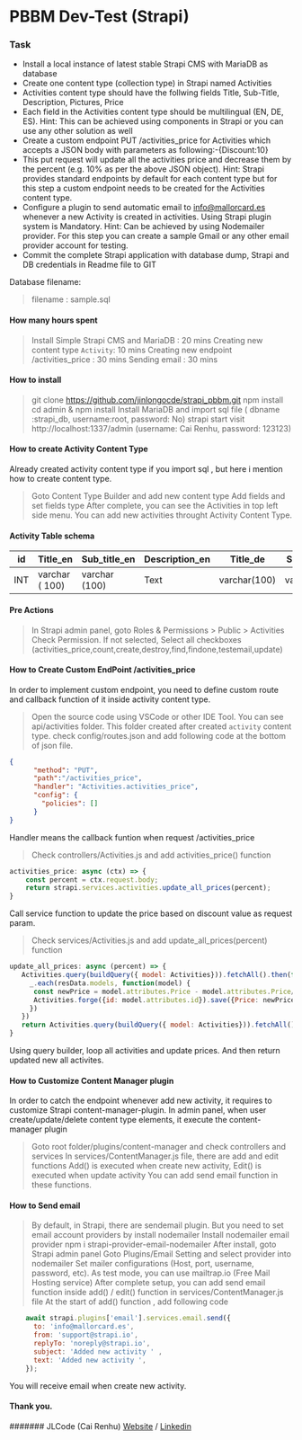 # PBBM Dev-Test (Strapi)

### Task
* Install a local instance of latest stable Strapi CMS with MariaDB as database
* Create one content type (collection type) in Strapi named Activities 
* Activities content type should have the follwing fields Title, Sub-Title, Description, Pictures, Price  
* Each field in the Activities content type should be multilingual (EN, DE, ES). Hint: This can be achieved using components in Strapi or you can use any other solution as well
* Create a custom endpoint PUT /activities_price for Activities which accepts a JSON body with parameters as following:-{Discount:10}
* This put request will update all the activities price and decrease them by the percent (e.g. 10% as per the above JSON object). Hint: Strapi provides standard endpoints by default for each content type but for this step a custom endpoint needs to be created for the Activities content type.
* Configure a plugin to send automatic email to info@mallorcard.es whenever a new Activity is created in activities. Using Strapi plugin system is Mandatory. Hint: Can be achieved by using Nodemailer provider. For this step you can create a sample Gmail or any other email provider account for testing. 
* Commit the complete Strapi application with database dump, Strapi and DB credentials in Readme file to GIT 

Database filename:
> filename : sample.sql

#### How many hours spent 
> Install Simple Strapi CMS and MariaDB : 20 mins
> Creating new content type `Activity`: 10 mins
> Creating new endpoint /activities_price : 30 mins
> Sending email : 30 mins


#### How to install
> git clone https://github.com/jinlongocde/strapi_pbbm.git
> npm install 
> cd admin & npm install
> Install MariaDB and import sql file ( dbname :strapi_db, username:root, password: No)
> strapi start
> visit http://localhost:1337/admin  (username: Cai Renhu, password: 123123)


#### How to create Activity Content Type
Already created activity content type if you import sql , but here i mention how to create content type.
> Goto Content Type Builder and add new content type
> Add fields and set fields type
> After complete, you can see the Activities in top left side menu.
> You can add new activities throught Activity Content Type.

#### Activity Table schema
id | Title_en | Sub_title_en | Description_en | Title_de | Sub_title_de | Description_de | Title_es | Sub_title_es | Description_es |Price
------------- |------------- | ------------- |-------------|------------- |-------------| ------------- | ------------- |------------- | -------------|---------
INT | varchar ( 100) | varchar (100) | Text | varchar(100) | varchar(100) | Text | varchar(100) | varchar (100) | Text| Decimal(10, 2)

#### Pre Actions
> In Strapi admin panel, goto Roles & Permissions > Public > Activities
> Check Permission.  If not selected, Select all checkboxes  (activities_price,count,create,destroy,find,findone,testemail,update)

#### How to Create Custom EndPoint  /activities_price
In order to implement custom endpoint, you need to define custom route and callback function of it inside activity content type.
> Open the source code using VSCode or other IDE Tool.
> You can see api/activities folder. This folder created after created `activity` content type.
> check config/routes.json and add following code at the bottom of json file.
````` json
{
      "method": "PUT",
      "path":"/activities_price",
      "handler": "Activities.activities_price",
      "config": {
        "policies": []
      }
}
`````
Handler means the callback funtion when request /activities_price
> Check controllers/Activities.js and add activities_price() function
``````` javascript
activities_price: async (ctx) => {
    const percent = ctx.request.body;
    return strapi.services.activities.update_all_prices(percent);
}
```````
Call service function to update the price based on discount value as request param.
> Check services/Activities.js and add update_all_prices(percent) function
``````` javascript
update_all_prices: async (percent) => {
   Activities.query(buildQuery({ model: Activities})).fetchAll().then(function( resData) {
     _.each(resData.models, function(model) {      
      const newPrice = model.attributes.Price - model.attributes.Price/100 * percent.Discount;
      Activities.forge({id: model.attributes.id}).save({Price: newPrice});
     })
   })
   return Activities.query(buildQuery({ model: Activities})).fetchAll();
}
```````
Using query builder, loop all activities and update prices. And then return updated new all activites.

#### How to Customize Content Manager plugin
In order to catch the endpoint whenever add new activity, it requires to customize Strapi content-manager-plugin.
In admin panel, when user create/update/delete content type elements, it execute the content-manager plugin
> Goto root folder/plugins/content-manager and check controllers and services
> In services/ContentManager.js file, there are add and edit functions 
Add() is executed when create new activity, Edit() is executed when update activity 
You can add send email function in these functions.

#### How to Send email 
> By default, in Strapi, there are sendemail plugin. But you need to set email account providers by install nodemailer
> Install nodemailer email provider 
> npm i strapi-provider-email-nodemailer
> After install, goto Strapi admin panel
> Goto Plugins/Email Setting  and select provider into nodemailer
> Set mailer configurations (Host, port, username, password, etc). As test mode, you can use mailtrap.io (Free Mail Hosting service)
> After complete setup, you can add  send email function inside add() / edit() function in services/ContentManager.js file
At the start of add() function , add following code
````` javascript
    await strapi.plugins['email'].services.email.send({
      to: 'info@mallorcard.es',
      from: 'support@strapi.io',
      replyTo: 'noreply@strapi.io',
      subject: 'Added new activity ' ,
      text: 'Added new activity ',
    });
`````
You will receive email when create new activity.


#### Thank you. 
####### JLCode (Cai Renhu) [Website](http://jinlongcode.com) / [Linkedin](https://www.linkedin.com/in/cai-renhu-70bb44189/)


